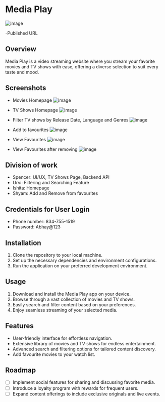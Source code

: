 # Media Play

![image](https://github.com/2024-Winter-ITE-5425-0NB/angular-project-client-theuisquads/assets/97482188/de743fb8-a9a0-46be-95c0-c8e54e59c452)

-Published URL


## Overview

Media Play is a video streaming website where you stream your favorite movies and TV shows with ease, offering a diverse selection to suit every taste and mood.

## Screenshots

- Movies Homepage
![image](https://github.com/2024-Winter-ITE-5425-0NB/angular-project-client-theuisquads/assets/97482188/2ec8a2a9-f2e2-4027-be7d-170a511f2119)

- TV Shows Homepage
![image](https://github.com/2024-Winter-ITE-5425-0NB/angular-project-client-theuisquads/assets/97482188/bb4c1560-a758-4ef9-a329-510773179d09)

- Filter TV shows by Release Date, Language and Genres
![image](https://github.com/2024-Winter-ITE-5425-0NB/angular-project-client-theuisquads/assets/97482188/0c3d84dc-9f8c-4c28-b689-6e24bea029a1)

- Add to favourites
![image](https://github.com/2024-Winter-ITE-5425-0NB/angular-project-client-theuisquads/assets/97482188/37edde61-fb5c-4bc3-89de-df86865c9d24)

- View Favourites
![image](https://github.com/2024-Winter-ITE-5425-0NB/angular-project-client-theuisquads/assets/97482188/0970149c-e6af-4e11-b4a9-efe2ab9b49ee)

- View Favourites after removing
![image](https://github.com/2024-Winter-ITE-5425-0NB/angular-project-client-theuisquads/assets/97482188/6f5200b8-9ac2-4149-abda-1324e3842116)

## Division of work

- Spencer: UI/UX, TV Shows Page, Backend API
- Urvi: Filtering and Searching Feature
- Ishita: Homepage
- Shyam: Add and Remove from favourites

## Credentials for User Login

- Phone number: 834-755-1519
- Password: Abhay@123

## Installation

1. Clone the repository to your local machine.
2. Set up the necessary dependencies and environment configurations.
3. Run the application on your preferred development environment.

## Usage

1. Download and install the Media Play app on your device.
2. Browse through a vast collection of movies and TV shows.
3. Easily search and filter content based on your preferences.
4. Enjoy seamless streaming of your selected media.

## Features

- User-friendly interface for effortless navigation.
- Extensive library of movies and TV shows for endless entertainment.
- Advanced search and filtering options for tailored content discovery.
- Add favourite movies to your watch list.

## Roadmap

- [ ] Implement social features for sharing and discussing favorite media.
- [ ] Introduce a loyalty program with rewards for frequent users.
- [ ] Expand content offerings to include exclusive originals and live events.
